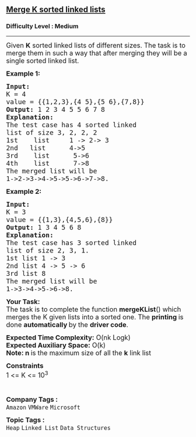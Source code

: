 <h2><a href="https://practice.geeksforgeeks.org/problems/merge-k-sorted-linked-lists/1?page=1&category[]=Heap&curated[]=7&sortBy=submissions">Merge K sorted linked lists</a></h2><h3>Difficulty Level : Medium</h3><hr><div class="problems_problem_content__Xm_eO"><p><span style="font-size:18px">Given <strong>K</strong> sorted linked lists of different sizes. The task is to merge them in such a way that after merging they will be a single sorted linked list. </span></p>

<p><span style="font-size:18px"><strong>Example 1:</strong></span></p>

<pre><span style="font-size:18px"><strong>Input:
</strong>K = 4
value = {{1,2,3},{4 5},{5 6},{7,8}}
<strong>Output: </strong>1&nbsp;2&nbsp;3&nbsp;4&nbsp;5&nbsp;5&nbsp;6&nbsp;7&nbsp;8<strong>
Explanation:
</strong>The test case has 4 sorted linked 
list of size 3, 2,&nbsp;2,&nbsp;2
1st&nbsp; &nbsp; list &nbsp; &nbsp;&nbsp;1 -&gt; 2-&gt; 3
2nd&nbsp; &nbsp;list &nbsp; &nbsp; &nbsp;4-&gt;5
3rd&nbsp; &nbsp; list &nbsp; &nbsp; &nbsp;5-&gt;6
4th&nbsp; &nbsp; list &nbsp; &nbsp; &nbsp;7-&gt;8
The merged list will be
1-&gt;2-&gt;3-&gt;4-&gt;5-&gt;5-&gt;6-&gt;7-&gt;8.</span>
</pre>

<p><span style="font-size:18px"><strong>Example 2:</strong></span></p>

<pre><span style="font-size:18px"><strong>Input:
</strong>K = 3
value = {{1,3},{4,5,6},{8}}
<strong>Output: </strong>1 3 4 5 6 8<strong>
Explanation:
</strong>The test case has 3 sorted linked
list of size 2, 3, 1.
1st list 1&nbsp;-&gt; 3
2nd list 4 -&gt; 5&nbsp;-&gt; 6
3rd list 8
The merged list will be
1-&gt;3-&gt;4-&gt;5-&gt;6-&gt;8.</span>
</pre>

<p><span style="font-size:18px"><strong>Your Task:</strong><br>
The task is to complete the function <strong>mergeKList</strong>() which merges the K given lists into a sorted one. The <strong>printing </strong>is done <strong>automatically </strong>by the <strong>driver code</strong>.</span></p>

<p><span style="font-size:18px"><strong>Expected Time Complexity:</strong>&nbsp;O(nk Logk)<br>
<strong>Expected Auxiliary Space:</strong>&nbsp;O(k)<br>
<strong>Note: n&nbsp;</strong>is the maximum size of all the <strong>k</strong>&nbsp;link list</span></p>

<p><span style="font-size:18px"><strong>Constraints</strong><br>
1 &lt;= K&nbsp;&lt;= 10<sup>3</sup></span></p>

<p>&nbsp;</p>
</div><p><span style=font-size:18px><strong>Company Tags : </strong><br><code>Amazon</code>&nbsp;<code>VMWare</code>&nbsp;<code>Microsoft</code>&nbsp;<br><p><span style=font-size:18px><strong>Topic Tags : </strong><br><code>Heap</code>&nbsp;<code>Linked List</code>&nbsp;<code>Data Structures</code>&nbsp;